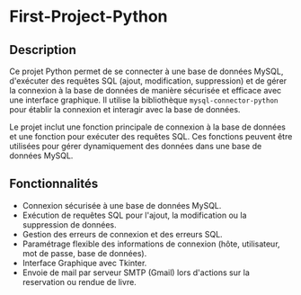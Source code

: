 # First-Project-Python

## Description

Ce projet Python permet de se connecter à une base de données MySQL, d'exécuter des requêtes SQL (ajout, modification, suppression) et de gérer la connexion à la base de données de manière sécurisée et efficace avec une interface graphique. Il utilise la bibliothèque `mysql-connector-python` pour établir la connexion et interagir avec la base de données.

Le projet inclut une fonction principale de connexion à la base de données et une fonction pour exécuter des requêtes SQL. Ces fonctions peuvent être utilisées pour gérer dynamiquement des données dans une base de données MySQL.

## Fonctionnalités

- Connexion sécurisée à une base de données MySQL.
- Exécution de requêtes SQL pour l'ajout, la modification ou la suppression de données.
- Gestion des erreurs de connexion et des erreurs SQL.
- Paramétrage flexible des informations de connexion (hôte, utilisateur, mot de passe, base de données).
- Interface Graphique avec Tkinter.
- Envoie de mail par serveur SMTP (Gmail) lors d'actions sur la reservation ou rendue de livre.
